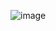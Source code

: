 
![image](https://user-images.githubusercontent.com/68263452/116577170-de1d0b80-a92d-11eb-994a-68e7b7fdff9a.png)
